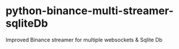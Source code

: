 # python-binance-multi-streamer-sqliteDb
Improved Binance streamer for multiple websockets &amp; Sqlite Db
